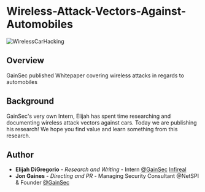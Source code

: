 # Wireless-Attack-Vectors-Against-Automobiles
![WirelessCarHacking](https://gainsec.com/wp-content/uploads/2019/06/gainsecbanner2.jpg)

## Overview
GainSec published Whitepaper covering wireless attacks in regards to automobiles

## Background

GainSec's very own Intern, Elijah has spent time researching and documenting wireless attack vectors against cars. Today we are publishing his research! We hope you find value and learn something from this research.

## Author

* **Elijah DiGregorio** - *Research and Writing* - Intern [@GainSec](https://x.com/gainsec) [Infireal](https://github.com/infireal/)
* **Jon Gaines** - *Directing and PR* - Managing Security Consultant @NetSPI & Founder [@GainSec](https://x.com/gainsec)
